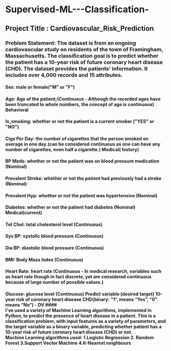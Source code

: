 # Supervised-ML---Classification-
## Project Title : Cardiovascular_Risk_Prediction
### Problem Statement: The dataset is from an ongoing cardiovascular study on residents of the town of Framingham, Massachusetts. The classification goal is to predict whether the patient has a 10-year risk of future coronary heart disease (CHD). The dataset provides the patients’ information. It includes over 4,000 records and 15 attributes.                                                                                                                                                                       
#### Sex: male or female("M" or "F")
#### Age: Age of the patient;(Continuous - Although the recorded ages have been truncated to whole numbers, the concept of age is continuous) Behavioral
#### Is_smoking: whether or not the patient is a current smoker ("YES" or "NO")
#### Cigs Per Day: the number of cigarettes that the person smoked on average in one day.(can be considered continuous as one can have any number of cigarettes, even half a cigarette.) Medical( history)
#### BP Meds: whether or not the patient was on blood pressure medication (Nominal)
#### Prevalent Stroke: whether or not the patient had previously had a stroke (Nominal)
#### Prevalent Hyp: whether or not the patient was hypertensive (Nominal)
#### Diabetes: whether or not the patient had diabetes (Nominal) Medical(current)
#### Tot Chol: total cholesterol level (Continuous)
#### Sys BP: systolic blood pressure (Continuous)
#### Dia BP: diastolic blood pressure (Continuous)
#### BMI: Body Mass Index (Continuous)
#### Heart Rate: heart rate (Continuous - In medical research, variables such as heart rate though in fact discrete, yet are considered continuous because of large number of possible values.)
#### Glucose: glucose level (Continuous) Predict variable (desired target) 10-year risk of coronary heart disease CHD(binary: “1”, means “Yes”, “0” means “No”) - DV                                                                                                                                                                                                                                                                                                                                                         ####<br> I've used a variety of Machine Learning algorithms, implemented in Python, to predict the presence of heart disease in a patient. This is a classification problem, with input features as a variety of parameters, and the target variable as a binary variable, predicting whether patient has a 10-year risk of future coronary heart disease (CHD) or not. <br>                                                                                                                                                           Machine Learning algorithms used:                                                                                                                         1.Logistic Regression                                                                                                                                                   2. Random Forest                                                                                                                                                       3.Support Vector Machine                                                                                                                                               4.K-Nearest neighbours                                                                                                                                                                 
